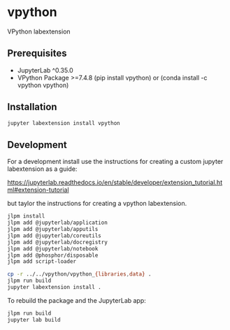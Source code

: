 # vpython

VPython labextension


## Prerequisites

* JupyterLab ^0.35.0
* VPython Package >=7.4.8     (pip install vpython) or (conda install -c vpython vpython)

## Installation

```bash
jupyter labextension install vpython
```

## Development

For a development install use the instructions for creating a custom jupyter labextension as a guide:

https://jupyterlab.readthedocs.io/en/stable/developer/extension_tutorial.html#extension-tutorial

but taylor the instructions for creating a vpython labextension.

```bash
jlpm install
jlpm add @jupyterlab/application
jlpm add @jupyterlab/apputils
jlpm add @jupyterlab/coreutils
jlpm add @jupyterlab/docregistry
jlpm add @jupyterlab/notebook
jlpm add @phosphor/disposable
jlpm add script-loader

cp -r ../../vpython/vpython_{libraries,data} .
jlpm run build
jupyter labextension install .
```

To rebuild the package and the JupyterLab app:

```bash
jlpm run build
jupyter lab build
```

